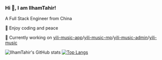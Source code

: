 

### Hi 👋, I am IlhamTahir!

A Full Stack Engineer from China

📝 Enjoy coding and peace

🔭 Currently working on [yili-music-app](https://github.com/programmer-yili/yili-music-app)/[yili-music-mp](https://github.com/programmer-yili/yili-music-mp)/[yili-music-admin](https://github.com/programmer-yili/yili-music-admin)/[yili-music](https://github.com/programmer-yili/yili-music)

![IlhamTahir's GitHub stats](https://github-readme-stats.vercel.app/api?username=IlhamTahir&count_private=true&theme=dark&show_icons=true)
[![Top Langs](https://github-readme-stats.vercel.app/api/top-langs/?username=IlhamTahir&theme=dark)](https://github.com/anuraghazra/github-readme-stats)
